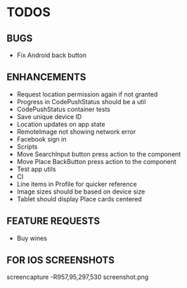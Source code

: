 # TODOS

## BUGS

- Fix Android back button

## ENHANCEMENTS

- Request location permission again if not granted
- Progress in CodePushStatus should be a util
- CodePushStatus container tests
- Save unique device ID
- Location updates on app state
- RemoteImage not showing network error
- Facebook sign in
- Scripts
- Move SearchInput button press action to the component
- Move Place BackButton press action to the component
- Test app utils
- CI
- Line items in Profile for quicker reference
- Image sizes should be based on device size
- Tablet should display Place cards centered

## FEATURE REQUESTS

- Buy wines

## FOR IOS SCREENSHOTS

screencapture -R957,95,297,530 screenshot.png
